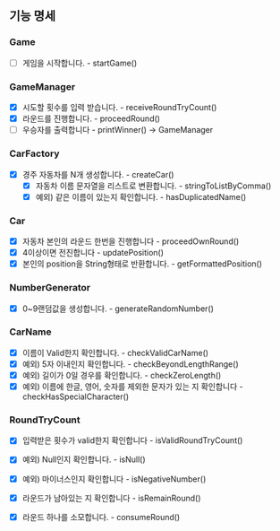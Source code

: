 ## 기능 명세

### Game
- [ ]  게임을 시작합니다. - startGame()
### GameManager
- [x]  시도할 횟수를 입력 받습니다. - receiveRoundTryCount()
- [x]  라운드를 진행합니다. - proceedRound()
- [ ]  우승자를 출력합니다 - printWinner() → GameManager
### CarFactory
- [x]  경주 자동차를 N개 생성합니다. - createCar()
    - [x]  자동차 이름 문자열을 리스트로 변환합니다. - stringToListByComma()
    - [x]  예외) 같은 이름이 있는지 확인합니다. - hasDuplicatedName()
### Car
- [x]  자동차 본인의 라운드 한번을 진행합니다 - proceedOwnRound()
  - [x]  4이상이면 전진합니다 - updatePosition()
- [x]  본인의 position을 String형태로 반환합니다. - getFormattedPosition()
### NumberGenerator
- [x]  0~9랜덤값을 생성합니다. - generateRandomNumber()
### CarName
- [x]  이름이 Valid한지 확인합니다. - checkValidCarName()
  - [x]  예외) 5자 이내인지 확인합니다. - checkBeyondLengthRange()
  - [x]  예외) 길이가 0일 경우를 확인합니다. - checkZeroLength()
  - [x]  예외) 이름에 한글, 영어, 숫자를 제외한 문자가 있는 지 확인합니다 - checkHasSpecialCharacter()
### RoundTryCount
- [x]  입력받은 횟수가 valid한지 확인합니다 - isValidRoundTryCount()
  - [x]  예외) Null인지 확인합니다. - isNull()
  - [x]  예외) 마이너스인지 확인합니다 - isNegativeNumber()
- [x]  라운드가 남아있는 지 확인합니다 - isRemainRound()
- [x]  라운드 하나를 소모합니다. - consumeRound()

